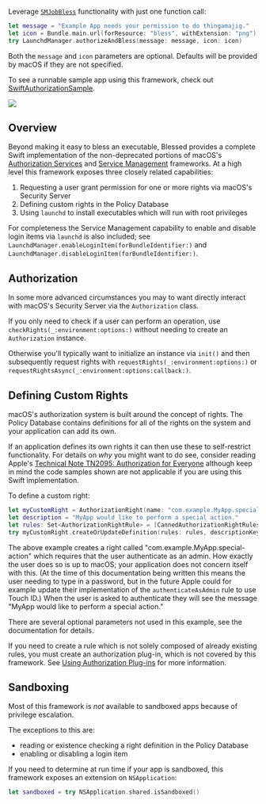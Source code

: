 Leverage [`SMJobBless`](https://developer.apple.com/documentation/servicemanagement/1431078-smjobbless) functionality
with just one function call:

```swift
let message = "Example App needs your permission to do thingamajig."
let icon = Bundle.main.url(forResource: "bless", withExtension: "png")
try LaunchdManager.authorizeAndBless(message: message, icon: icon)
```

Both the `message` and `icon` parameters are optional. Defaults will be provided by macOS if they are not specified.

To see a runnable sample app using this framework, check out
[SwiftAuthorizationSample](https://github.com/trilemma-dev/SwiftAuthorizationSample).

[![](https://img.shields.io/endpoint?url=https%3A%2F%2Fswiftpackageindex.com%2Fapi%2Fpackages%2Ftrilemma-dev%2FBlessed%2Fbadge%3Ftype%3Dswift-versions)](https://swiftpackageindex.com/trilemma-dev/Blessed)

## Overview
Beyond making it easy to bless an executable, Blessed provides a complete Swift implementation of the non-deprecated
portions of macOS's [Authorization Services](https://developer.apple.com/documentation/security/authorization_services)
and [Service Management](https://developer.apple.com/documentation/servicemanagement)
frameworks. At a high level this framework exposes three closely related capabilities:
1. Requesting a user grant permission for one or more rights via macOS's Security Server
2. Defining custom rights in the Policy Database
3. Using `launchd` to install executables which will run with root privileges

For completeness the Service Management capability to enable and disable login items via `launchd` is also included; see
`LaunchdManager.enableLoginItem(forBundleIdentifier:)` and `LaunchdManager.disableLoginItem(forBundleIdentifier:)`.

## Authorization
In some more advanced circumstances you may to want directly interact with macOS's Security Server via the
`Authorization` class.

If you only need to check if a user can perform an operation, use `checkRights(_:environment:options:)`
without needing to create an `Authorization` instance.

Otherwise you'll typically want to initialize an instance via `init()` and then subsequently request
rights with `requestRights(_:environment:options:)` or  `requestRightsAsync(_:environment:options:callback:)`.

## Defining Custom Rights
macOS's authorization system is built around the concept of rights. The Policy Database contains definitions for all
of the rights on the system and your application can add its own.

If an application defines its own rights it can then use these to self-restrict functionality. For details on *why* you
might want to do see, consider reading Apple's [Technical Note TN2095: Authorization for Everyone](https://developer.apple.com/library/archive/technotes/tn2095/_index.html#//apple_ref/doc/uid/DTS10003110)
although keep in mind the code samples shown are not applicable if you are using this Swift implementation.

To define a custom right:
```swift
let myCustomRight = AuthorizationRight(name: "com.example.MyApp.special-action")
let description = "MyApp would like to perform a special action."
let rules: Set<AuthorizationRightRule> = [CannedAuthorizationRightRules.authenticateAsAdmin]
try myCustomRight.createOrUpdateDefinition(rules: rules, descriptionKey: description)
```

The above example creates a right called "com.example.MyApp.special-action" which requires that the user authenticate
as an admin. How exactly the user does so is up to macOS; your application does not concern itself with this. (At the
time of this documentation being written this means the user needing to type in a password, but in the future Apple
could for example update their implementation of the `authenticateAsAdmin` rule to use Touch ID.) When the user is asked
to authenticate they will see the message "MyApp would like to perform a special action."

There are several optional parameters not used in this example, see the documentation for details.

If you need to create a rule which is not solely composed of already existing rules, you must create an authorization
plug-in, which is not covered by this framework. See [Using Authorization Plug-ins](https://developer.apple.com/documentation/security/authorization_plug-ins/using_authorization_plug-ins)
for more information.

## Sandboxing
Most of this framework is *not* available to sandboxed apps because of privilege escalation.

The exceptions to this are:
 - reading or existence checking a right definition in the Policy Database
 - enabling or disabling a login item

If you need to determine at run time if your app is sandboxed, this framework exposes an extension on `NSApplication`:
```swift
let sandboxed = try NSApplication.shared.isSandboxed()
```
